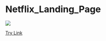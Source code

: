 # Netflix_Landing_Page

<img src='https://github.com/shivamkumarsha/Netflix_Landing_Page/blob/main/netlix%20landing%20page.png'>

<a href='https://lovely-ganache-619774.netlify.app/'>Try Link</a>
